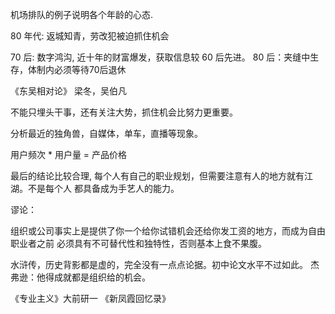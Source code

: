 
机场排队的例子说明各个年龄的心态.

80 年代: 返城知青，劳改犯被迫抓住机会

70 后: 数字鸿沟, 近十年的财富爆发，获取信息较 60 后先进。
80 后：夹缝中生存，体制内必须等待70后退休



《东吴相对论》 梁冬，吴伯凡

不能只埋头干事，还有关注大势，抓住机会比努力更重要。

分析最近的独角兽，自媒体，单车，直播等现象。

用户频次 * 用户量 = 产品价格

最后的结论比较合理,
每个人有自己的职业规划，但需要注意有人的地方就有江湖。不是每个人
都具备成为手艺人的能力。 

谬论：

组织或公司事实上是提供了你一个给你试错机会还给你发工资的地方，而成为自由职业者之前
必须具有不可替代性和独特性，否则基本上食不果腹。

水浒传，历史背影都是虚的，完全没有一点点论据。初中论文水平不过如此。
杰弗逊：他得成就都是组织给的机会。

《专业主义》大前研一
《新凤霞回忆录》

